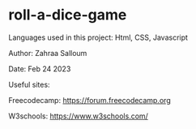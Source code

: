 # roll-a-dice-game

Languages used in this project: Html, CSS, Javascript

Author: Zahraa Salloum

Date: Feb 24 2023

Useful sites:

Freecodecamp: https://forum.freecodecamp.org

W3schools: https://www.w3schools.com/
